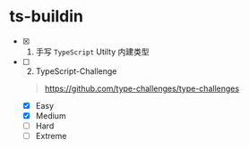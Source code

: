 # ts-buildin
- [x] 1. 手写 `TypeScript` Utilty 内建类型
- [ ] 2. TypeScript-Challenge
  > https://github.com/type-challenges/type-challenges
  - [X] Easy
  - [X] Medium
  - [ ] Hard
  - [ ] Extreme
